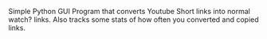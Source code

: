 Simple Python GUI Program that converts Youtube Short links into normal watch? links.
Also tracks some stats of how often you converted and copied links.
